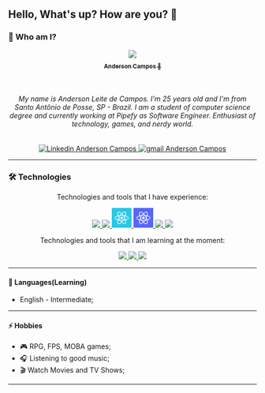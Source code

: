 ## Hello, What's up? How are you? 👋

### :thinking: Who am I?

<p align="center">
    <a title="Rocketseat" href="https://app.rocketseat.com.br/me/andercampos" target="_blank" rel="noopener noreferrer">
        <img 
            src="https://avatars3.githubusercontent.com/u/51854580?s=460&u=1a1114437e6cd9f37bd2d83e868f3e28a008f9fd&v=4" 
            width="120">       
        <br/>
        <sub><b>Anderson Campos  🚀</b></sub>
    </a>
</p>
</br>
<h6 align="center">
    My name is Anderson Leite de Campos. I'm 25 years old and I'm from Santo Antônio de Posse, SP - Brazil. I am a student of computer science degree and currently working at Pipefy as Software Engineer. Enthusiast of technology, games, and nerdy world.
</h6>

<p align="center">
    <a title="Linkedin" href="https://www.linkedin.com/in/andercampos/" target="_blank" rel="noopener noreferrer">
        <img 
            alt="Linkedin Anderson Campos" 
            src="https://img.shields.io/badge/-Anderson%20Campos-%230077b5?style=flat-square&logo=linkedin">
    </a>
    <a title="Mail me" href="mailto:anderleitec@gmail.com" target="_blank" rel="noopener noreferrer">
        <img 
            alt="gmail Anderson Campos" 
            src="https://img.shields.io/badge/-anderleitec@gmail.com-%23c14438?style=flat-square&logo=gmail&logoColor=white">
    </a>
</p>

---

### 🛠 Technologies

<p align="center">
Technologies and tools that I have experience:

<p align="center">
    <a title="Javascript" href="https://www.javascript.com/" target="_blank" rel="noopener noreferrer">
        <img 
            src="https://upload.wikimedia.org/wikipedia/commons/9/99/Unofficial_JavaScript_logo_2.svg" 
            width="40">
    </a>
    <a title="Typescript" href="https://www.typescriptlang.org/" target="_blank" rel="noopener noreferrer">
        <img 
            src="https://upload.wikimedia.org/wikipedia/commons/4/4c/Typescript_logo_2020.svg"
            width="40">
    </a>
    <a title="React" href="https://reactjs.org/" target="_blank" rel="noopener noreferrer">
        <img 
            src="https://github.com/andercampos/andercampos/blob/master/assets/icon-react.svg"
            width="40">
    </a>
    <a title="React Native" href="https://reactnative.dev/" target="_blank" rel="noopener noreferrer">
        <img 
            src="https://github.com/andercampos/andercampos/blob/master/assets/icon-react-native.svg"
            width="40">
    </a>
    <a title="Node.js" href="https://nodejs.org/en/" target="_blank" rel="noopener noreferrer">
        <img 
            src="https://nodejs.org/static/images/logo.svg" 
            width="50">
    </a>
    <a title="Postgres" href="https://www.postgresql.org/" target="_blank" rel="noopener noreferrer">
      <img 
        src="https://www.postgresql.org/media/img/about/press/elephant.png"        
        width="40">
    </a>
 </p>

<p align="center">
Technologies and tools that I am learning at the moment:

<p align="center">
    <a title="Jest" href="https://jestjs.io/" target="_blank" rel="noopener noreferrer">
        <img src="https://camo.githubusercontent.com/62089edec0ee40bb26b3bf5f973b14d7f8e4b4e942f115cde5b9a5f9c0ca3382/687474703a2f2f7365656b6c6f676f2e636f6d2f696d616765732f4a2f6a6573742d6c6f676f2d463939303145424246372d7365656b6c6f676f2e636f6d2e706e67" width="30">
    </a>
    <a title="Ruby on Rails" href="https://rubyonrails.org/" target="_blank" rel="noopener noreferrer">
        <img src="https://rubyonrails.org/images/rails-logo.svg" width="50">
    </a>
    <a title="Elixir" href="https://elixir-lang.org/" target="_blank" rel="noopener noreferrer">
        <img src="https://elixir-lang.org/images/logo/logo.png" width="50">
    </a>
</p>

---

#### 💬 Languages(Learning)

- English - Intermediate;

---

#### ⚡ Hobbies

- 🎮 RPG, FPS, MOBA games;
- 🎧 Listening to good music;
- 🎬 Watch Movies and TV Shows;

---

